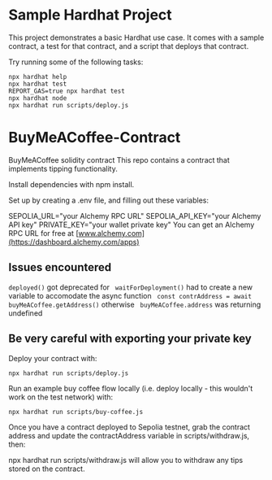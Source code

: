 # Sample Hardhat Project

This project demonstrates a basic Hardhat use case. It comes with a sample contract, a test for that contract, and a script that deploys that contract.

Try running some of the following tasks:

```shell
npx hardhat help
npx hardhat test
REPORT_GAS=true npx hardhat test
npx hardhat node
npx hardhat run scripts/deploy.js
```
# BuyMeACoffee-Contract

BuyMeACoffee solidity contract
This repo contains a contract that implements tipping functionality.

Install dependencies with npm install.

Set up by creating a .env file, and filling out these variables:

SEPOLIA_URL="your Alchemy RPC URL"
SEPOLIA_API_KEY="your Alchemy API key"
PRIVATE_KEY="your wallet private key"
You can get an Alchemy RPC URL for free at [www.alchemy.com](https://dashboard.alchemy.com/apps)

## Issues encountered
``` deployed() ``` got deprecated for ``` waitForDeployment()```
had to create a new variable to accomodate the async function ``` const contrAddress = await buyMeACoffee.getAddress()```
otherwise ``` buyMeACoffee.address``` was returning undefined

## Be very careful with exporting your private key
Deploy your contract with:
```
npx hardhat run scripts/deploy.js
```
Run an example buy coffee flow locally (i.e. deploy locally - this wouldn't work on the test network) with:
```
npx hardhat run scripts/buy-coffee.js
```
Once you have a contract deployed to Sepolia testnet, grab the contract address and update the contractAddress variable in scripts/withdraw.js, then:

npx hardhat run scripts/withdraw.js
will allow you to withdraw any tips stored on the contract.
